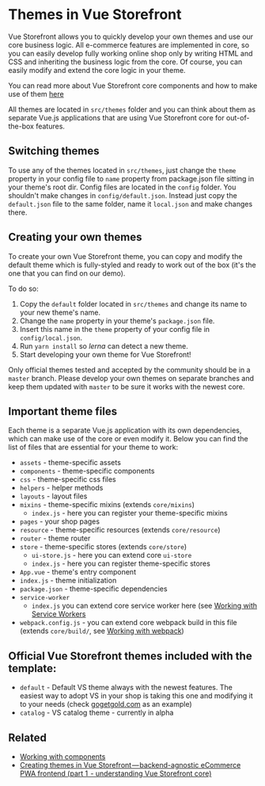 # Themes in Vue Storefront

Vue Storefront allows you to quickly develop your own themes and use our core business logic. All e-commerce features are implemented in core, so you can easily develop fully working online shop only by writing HTML and CSS and inheriting the business logic from the core. Of course, you can easily modify and extend the core logic in your theme.

You can read more about Vue Storefront core components and how to make use of them [here](core-components.md)

All themes are located in `src/themes` folder and you can think about them as separate Vue.js applications that are using Vue Storefront core for out-of-the-box features.

## Switching themes

To use any of the themes located in `src/themes`, just change the `theme` property in your config file to `name` property from package.json file sitting in your theme's root dir. Config files are located in the `config` folder. You shouldn't make changes in `config/default.json`. Instead just copy the `default.json` file to the same folder, name it `local.json` and make changes there.

## Creating your own themes

To create your own Vue Storefront theme, you can copy and modify the default theme which is fully-styled and ready to work out of the box (it's the one that you can find on our demo).

To do so:

1. Copy the `default` folder located in `src/themes` and change its name to your new theme's name.
2. Change the `name` property in your theme's `package.json` file.
3. Insert this name in the `theme` property of your config file in `config/local.json`.
4. Run `yarn install` so _lerna_ can detect a new theme.
5. Start developing your own theme for Vue Storefront!

Only official themes tested and accepted by the community should be in a `master` branch. Please develop your own themes on separate branches and keep them updated with `master` to be sure it works with the newest core.

## Important theme files

Each theme is a separate Vue.js application with its own dependencies, which can make use of the core or even modify it.
Below you can find the list of files that are essential for your theme to work:

- `assets` - theme-specific assets
- `components` - theme-specific components
- `css` - theme-specific css files
- `helpers` - helper methods
- `layouts` - layout files
- `mixins` - theme-specific mixins (extends `core/mixins`)
  - `index.js` - here you can register your theme-specific mixins
- `pages` - your shop pages
- `resource` - theme-specific resources (extends `core/resource`)
- `router` - theme router
- `store` - theme-specific stores (extends `core/store`)
  - `ui-store.js` - here you can extend core `ui-store`
  - `index.js` - here you can register theme-specific stores
- `App.vue` - theme's entry component
- `index.js` - theme initialization
- `package.json` - theme-specific dependencies
- `service-worker`
  - `index.js` you can extend core service worker here (see [Working with Service Workers](service-workers.md)
- `webpack.config.js` - you can extend core webpack build in this file (extends `core/build/`, see [Working with webpack](webpack.md))

## Official Vue Storefront themes included with the template:

- `default` - Default VS theme always with the newest features. The easiest way to adopt VS in your shop is taking this one and modifying it to your needs (check [gogetgold.com](https://www.gogetgold.com/) as an example)
- `catalog` - VS catalog theme - currently in alpha

## Related

- [Working with components](core-components.md)
- [Creating themes in Vue Storefront — backend-agnostic eCommerce PWA frontend (part 1  - understanding Vue Storefront core)](https://medium.com/@frakowski/developing-themes-in-vue-storefront-backend-agnostic-ecommerce-pwa-frontend-part-1-72ea3c939593)
